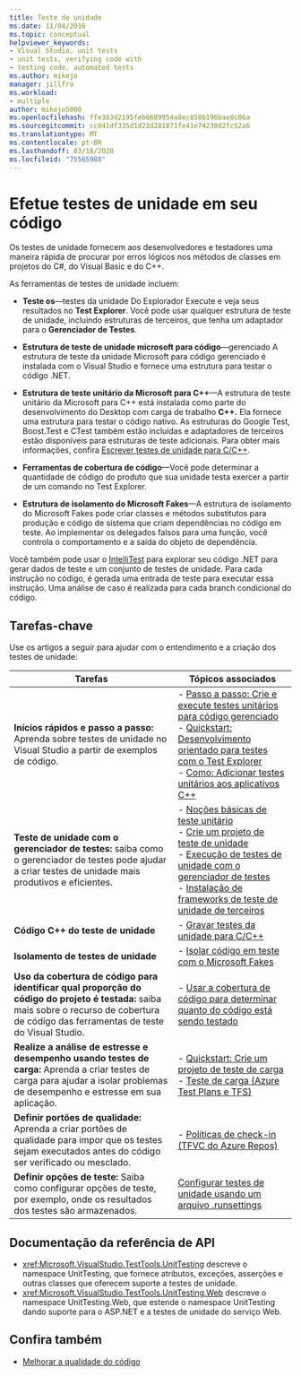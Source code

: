 ```yaml
---
title: Teste de unidade
ms.date: 11/04/2016
ms.topic: conceptual
helpviewer_keywords:
- Visual Studio, unit tests
- unit tests, verifying code with
- testing code, automated tests
ms.author: mikejo
manager: jillfra
ms.workload:
- multiple
author: mikejo5000
ms.openlocfilehash: ffe383d2195feb6689954a8ec858b196bae8c06a
ms.sourcegitcommit: cc841df335d1d22d281871fe41e74238d2fc52a6
ms.translationtype: MT
ms.contentlocale: pt-BR
ms.lasthandoff: 03/18/2020
ms.locfileid: "75565988"
---
```

# <a name="unit-test-your-code"></a>Efetue testes de unidade em seu código

Os testes de unidade fornecem aos desenvolvedores e testadores uma maneira rápida de procurar por erros lógicos nos métodos de classes em projetos do C#, do Visual Basic e do C++.

As ferramentas de testes de unidade incluem:

* **Teste os**&mdash;testes da unidade Do Explorador Execute e veja seus resultados no **Test Explorer**. Você pode usar qualquer estrutura de teste de unidade, incluindo estruturas de terceiros, que tenha um adaptador para o **Gerenciador de Testes**.

* **Estrutura de teste de unidade microsoft para código**&mdash;gerenciado A estrutura de teste da unidade Microsoft para código gerenciado é instalada com o Visual Studio e fornece uma estrutura para testar o código .NET.

* **Estrutura de teste unitário da Microsoft para C++**&mdash;A estrutura de teste unitário da Microsoft para C++ está instalada como parte do desenvolvimento do Desktop com carga de trabalho **C++.** Ela fornece uma estrutura para testar o código nativo. As estruturas do Google Test, Boost.Test e CTest também estão incluídas e adaptadores de terceiros estão disponíveis para estruturas de teste adicionais. Para obter mais informações, confira [Escrever testes de unidade para C/C++](../test/writing-unit-tests-for-c-cpp.md).

* **Ferramentas de cobertura de código**&mdash;Você pode determinar a quantidade de código do produto que sua unidade testa exercer a partir de um comando no Test Explorer.

* **Estrutura de isolamento do Microsoft Fakes**&mdash;A estrutura de isolamento do Microsoft Fakes pode criar classes e métodos substitutos para produção e código de sistema que criam dependências no código em teste. Ao implementar os delegados falsos para uma função, você controla o comportamento e a saída do objeto de dependência.

Você também pode usar o [IntelliTest](../test/generate-unit-tests-for-your-code-with-intellitest.md) para explorar seu código .NET para gerar dados de teste e um conjunto de testes de unidade. Para cada instrução no código, é gerada uma entrada de teste para executar essa instrução. Uma análise de caso é realizada para cada branch condicional do código.

## <a name="key-tasks"></a>Tarefas-chave

Use os artigos a seguir para ajudar com o entendimento e a criação dos testes de unidade:

|Tarefas|Tópicos associados|
|-|-----------------------|
|**Inícios rápidos e passo a passo:** Aprenda sobre testes de unidade no Visual Studio a partir de exemplos de código.|- [Passo a passo: Crie e execute testes unitários para código gerenciado](../test/walkthrough-creating-and-running-unit-tests-for-managed-code.md)<br />- [Quickstart: Desenvolvimento orientado para testes com o Test Explorer](../test/quick-start-test-driven-development-with-test-explorer.md)<br />- [Como: Adicionar testes unitários aos aplicativos C++](../test/how-to-use-microsoft-test-framework-for-cpp.md)|
|**Teste de unidade com o gerenciador de testes:** saiba como o gerenciador de testes pode ajudar a criar testes de unidade mais produtivos e eficientes.|- [Noções básicas de teste unitário](../test/unit-test-basics.md)<br />- [Crie um projeto de teste de unidade](../test/create-a-unit-test-project.md)<br />- [Execução de testes de unidade com o gerenciador de testes](../test/run-unit-tests-with-test-explorer.md)<br />- [Instalação de frameworks de teste de unidade de terceiros](../test/install-third-party-unit-test-frameworks.md)|
|**Código C++ do teste de unidade**|- [Gravar testes da unidade para C/C++](../test/writing-unit-tests-for-c-cpp.md)|
|**Isolamento de testes de unidade**|- [Isolar código em teste com o Microsoft Fakes](../test/isolating-code-under-test-with-microsoft-fakes.md)|
|**Uso da cobertura de código para identificar qual proporção do código do projeto é testada:** saiba mais sobre o recurso de cobertura de código das ferramentas de teste do Visual Studio.|- [Usar a cobertura de código para determinar quanto do código está sendo testado](../test/using-code-coverage-to-determine-how-much-code-is-being-tested.md)|
|**Realize a análise de estresse e desempenho usando testes de carga:** Aprenda a criar testes de carga para ajudar a isolar problemas de desempenho e estresse em sua aplicação.|- [Quickstart: Crie um projeto de teste de carga](../test/quickstart-create-a-load-test-project.md)<br />- [Teste de carga (Azure Test Plans e TFS)](/azure/devops/test/load-test/index?view=vsts)|
|**Definir portões de qualidade:** Aprenda a criar portões de qualidade para impor que os testes sejam executados antes do código ser verificado ou mesclado.|- [Políticas de check-in (TFVC do Azure Repos)](/azure/devops/repos/tfvc/add-check-policies?view=vsts)|
|**Definir opções de teste:** Saiba como configurar opções de teste, por exemplo, onde os resultados dos testes são armazenados.|[Configurar testes de unidade usando um arquivo .runsettings](../test/configure-unit-tests-by-using-a-dot-runsettings-file.md)|

## <a name="api-reference-documentation"></a>Documentação da referência de API

- <xref:Microsoft.VisualStudio.TestTools.UnitTesting> descreve o namespace UnitTesting, que fornece atributos, exceções, asserções e outras classes que oferecem suporte a testes de unidade.
- <xref:Microsoft.VisualStudio.TestTools.UnitTesting.Web> descreve o namespace UnitTesting.Web, que estende o namespace UnitTesting dando suporte para o ASP.NET e a testes de unidade do serviço Web.

## <a name="see-also"></a>Confira também

- [Melhorar a qualidade do código](../test/improve-code-quality.md)
